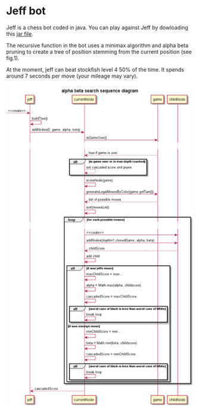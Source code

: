 # Jeff bot

Jeff is a chess bot coded in java. You can play against Jeff by dowloading this [jar file](https://github.com/BorysSerbyn/Jeff-bot/tree/master/out/artifacts/chess_jar).

The recursive function in the bot uses a minimax algorithm and alpha beta pruning to create a tree of position stemming from the current position (see fig.1).

At the moment, jeff can beat stockfish level 4 50% of the time. It spends around 7 seconds per move (your mileage may vary).

![fig. 1](/docs/alpha%20beta%20search%20sequence%20diagram.png)
